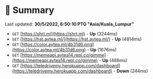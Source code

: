 # 📖 Summary
Last updated: **30/5/2022, 6:50:10 PTG "Asia/Kuala_Lumpur"**

- `GET` [https://shrt.ml](https://shrt.ml) - **Up** (3244ms)
- `GET` [https://hst.aytea.ml/](https://hst.aytea.ml/) - **Up** (4814ms)
- `GET` [https://color.aytea.ml/4b31d6.png](https://color.aytea.ml/4b31d6.png) - **Up** (1676ms)
- `GET` [https://memeapi.aytea14.repl.co/gimme](https://memeapi.aytea14.repl.co/gimme) - **Up** (488ms)
- `GET` [https://teledrivemy.herokuapp.com/dashboard](https://teledrivemy.herokuapp.com/dashboard) - **Down** (244ms)
